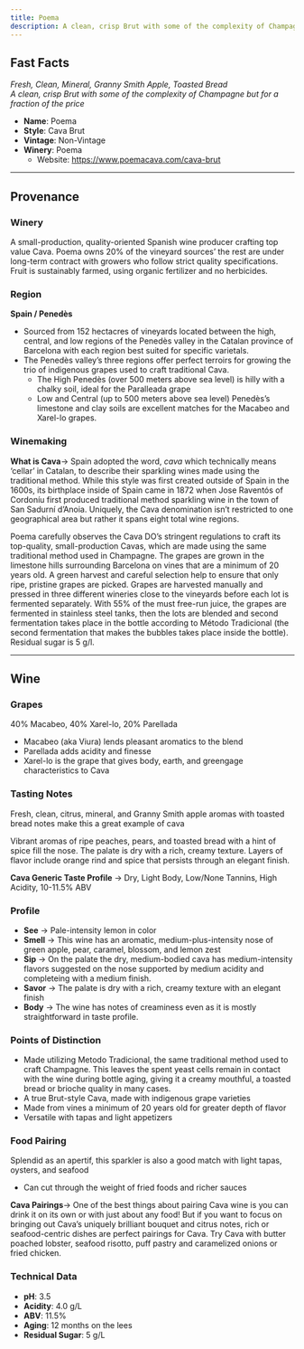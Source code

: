 ```yaml
---
title: Poema
description: A clean, crisp Brut with some of the complexity of Champagne but for a fraction of the price
---
```


## Fast Facts
*Fresh, Clean, Mineral, Granny Smith Apple, Toasted Bread*  
*A clean, crisp Brut with some of the complexity of Champagne but for a fraction of the price*
 - **Name**: Poema
 - **Style**: Cava Brut
 - **Vintage**: Non-Vintage
 - **Winery**: Poema
     - Website: https://www.poemacava.com/cava-brut

---

## Provenance
### Winery 
A small-production, quality-oriented Spanish wine producer crafting top value Cava. Poema owns 20% of the vineyard sources’ the rest are under long-term contract with growers who follow strict quality specifications. Fruit is sustainably farmed, using organic fertilizer and no herbicides.

### Region
**Spain / Penedès**
 - Sourced from 152 hectacres of vineyards located between the high, central, and low regions of the Penedès valley in the Catalan province of Barcelona with each region best suited for specific varietals.
 - The Penedès valley’s three regions offer perfect terroirs for growing the trio of indigenous grapes used to craft traditional Cava.
   - The High Penedès (over 500 meters above sea level) is hilly with a chalky soil, ideal for the Paralleada grape
   - Low and Central (up to 500 meters above sea level) Penedès’s limestone and clay soils are excellent matches for the Macabeo and Xarel-lo grapes.

### Winemaking 
**What is Cava**→ Spain adopted the word, *cava* which technically means ‘cellar’ in Catalan, to describe their sparkling wines made using the traditional method. While this style was first created outside of Spain in the 1600s, its birthplace inside of Spain came in 1872 when Jose Raventós of Cordoníu first produced traditional method sparkling wine in the town of San Sadurní d’Anoia. Uniquely, the Cava denomination isn’t restricted to one geographical area but rather it spans eight total wine regions.

Poema carefully observes the Cava DO’s stringent regulations to craft its top-quality, small-production Cavas, which are made using the same traditional method used in Champagne. The grapes are grown in the limestone hills surrounding Barcelona on vines that are a minimum of 20 years old. A green harvest and careful selection help to ensure that only ripe, pristine grapes are picked. Grapes are harvested manually and pressed in three different wineries close to the vineyards before each lot is fermented separately. With 55% of the must free-run juice, the grapes are fermented in stainless steel tanks, then the lots are blended and second fermentation takes place in the bottle according to Método Tradicional (the second fermentation that makes the bubbles takes place inside the bottle). Residual sugar is 5 g/l.

---

## Wine
### Grapes
40% Macabeo, 40% Xarel-lo, 20% Parellada
 - Macabeo (aka Viura) lends pleasant aromatics to the blend 
 - Parellada adds acidity and finesse
 - Xarel-lo is the grape that gives body, earth, and greengage characteristics to Cava

### Tasting Notes
Fresh, clean, citrus, mineral, and Granny Smith apple aromas with toasted bread notes make this a great example of cava

Vibrant aromas of ripe peaches, pears, and toasted bread with a hint of spice fill the nose. The palate is dry with a rich, creamy texture. Layers of flavor include orange rind and spice that persists through an elegant finish.

**Cava Generic Taste Profile** → Dry, Light Body, Low/None Tannins, High Acidity, 10-11.5% ABV

### Profile
 - **See** → Pale-intensity lemon in color
 - **Smell** → This wine has an aromatic, medium-plus-intensity nose of green apple, pear, caramel, blossom, and lemon zest
 - **Sip** → On the palate the dry, medium-bodied cava has medium-intensity flavors suggested on the nose supported by medium acidity and completeing with a medium finish.
 - **Savor** → The palate is dry with a rich, creamy texture with an elegant finish
 - **Body** → The wine has notes of creaminess even as it is mostly straightforward in taste profile.

### Points of Distinction
 - Made utilizing Metodo Tradicional, the same traditional method used to craft Champagne. This leaves the spent yeast cells remain in contact with the wine during bottle aging, giving it a creamy mouthful, a toasted bread or brioche quality in many cases.
 - A true Brut-style Cava, made with indigenous grape varieties
 - Made from vines a minimum of 20 years old for greater depth of flavor
 - Versatile with tapas and light appetizers

### Food Pairing
Splendid as an apertif, this sparkler is also a good match with light tapas, oysters, and seafood
 - Can cut through the weight of fried foods and richer sauces

**Cava Pairings**→ One of the best things about pairing Cava wine is you can drink it on its own or with just about any food! But if you want to focus on bringing out Cava’s uniquely brilliant bouquet and citrus notes, rich or seafood-centric dishes are perfect pairings for Cava. Try Cava with butter poached lobster, seafood risotto, puff pastry and caramelized onions or fried chicken.

### Technical Data
 - **pH**: 3.5
 - **Acidity**: 4.0 g/L
 - **ABV**: 11.5%
 - **Aging**: 12  months on the lees
 - **Residual Sugar**: 5 g/L
